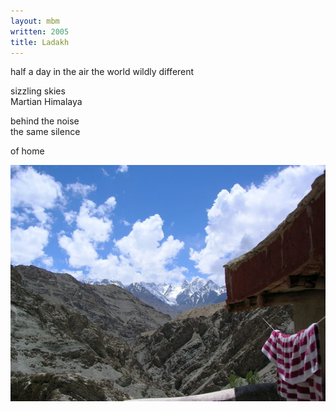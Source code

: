 ```yaml
---
layout: mbm
written: 2005
title: Ladakh
---
```


<div class="poem">
half a day in the air  
the world wildly different

sizzling skies  
Martian Himalaya

behind the noise  
the same silence
  
of home
</div>

!["Rizong Gompa, Ladakh"](/assets/images/pilg1/rizong.jpg "Rizong Gompa, Ladakh")
